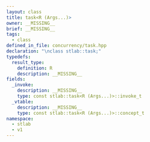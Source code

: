 ```yaml
---
layout: class
title: task<R (Args...)>
owner: __MISSING__
brief: __MISSING__
tags:
  - class
defined_in_file: concurrency/task.hpp
declaration: "\nclass stlab::task;"
typedefs:
  result_type:
    definition: R
    description: __MISSING__
fields:
  _invoke:
    description: __MISSING__
    type: const stlab::task<R (Args...)>::invoke_t
  _vtable:
    description: __MISSING__
    type: const stlab::task<R (Args...)>::concept_t
namespace:
  - stlab
  - v1
---
```

